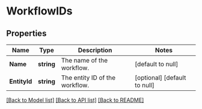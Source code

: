 # WorkflowIDs

## Properties
Name | Type | Description | Notes
------------ | ------------- | ------------- | -------------
**Name** | **string** | The name of the workflow. | [default to null]
**EntityId** | **string** | The entity ID of the workflow. | [optional] [default to null]

[[Back to Model list]](../README.md#documentation-for-models) [[Back to API list]](../README.md#documentation-for-api-endpoints) [[Back to README]](../README.md)


